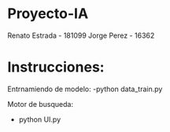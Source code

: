# Proyecto-IA

Renato Estrada - 181099
Jorge Perez - 16362

# Instrucciones:

Entrnamiendo de modelo: 
  -python data_train.py

Motor de busqueda:
  - python UI.py
